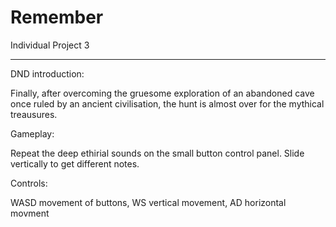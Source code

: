 # Remember
Individual Project 3
________

DND introduction: 

Finally, after overcoming the gruesome exploration of an abandoned cave once ruled by an ancient civilisation, the hunt is almost over for the mythical treausures.



Gameplay:

Repeat the deep ethirial sounds on the small button control panel. Slide vertically to get different notes.



Controls:

WASD movement of buttons,
WS vertical movement,
AD horizontal movment
